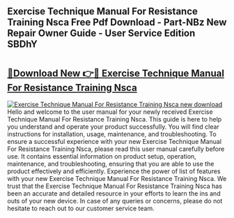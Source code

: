 ## Exercise Technique Manual For Resistance Training Nsca Free Pdf Download - Part-NBz New Repair Owner Guide - User Service Edition SBDhY

# <h2><a href="http://bc77230.oget.top/?id=Exercise+Technique+Manual+For+Resistance+Training+Nsca">🔗Download New 👉🔴 Exercise Technique Manual For Resistance Training Nsca</a></h2>

[![Exercise Technique Manual For Resistance Training Nsca new download](https://i.imgur.com/5g1atiW.png)](http://bc77230.oget.top/?id=Exercise+Technique+Manual+For+Resistance+Training+Nsca)
Hello and welcome to the user manual for your newly received Exercise Technique Manual For Resistance Training Nsca. This guide is here to help you understand and operate your product successfully. You will find clear instructions for installation, usage, maintenance, and troubleshooting. To ensure a successful experience with your new Exercise Technique Manual For Resistance Training Nsca, please read this user manual carefully before use. It contains essential information on product setup, operation, maintenance, and troubleshooting, ensuring that you are able to use the product effectively and efficiently. Experience the power of list of features with your new Exercise Technique Manual For Resistance Training Nsca. We trust that the Exercise Technique Manual For Resistance Training Nsca has been an accurate and detailed resource in your efforts to learn the ins and outs of your new device. In case of any queries or concerns, please do not hesitate to reach out to our customer service team.
